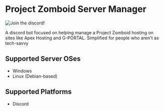# Project Zomboid Server Manager
![Join the discord!](https://img.shields.io/discord/1113045590541074452?style=flat&logo=discord&logoColor=white)


A discord bot focused on helping manage a Project Zomboid hosting on sites like Apex Hosting and G-PORTAL.
Simplified for people who aren't as tech-savvy

## Supported Server OSes
- Windows
- Linux (Debian-based)

## Supported Platforms
- Discord
